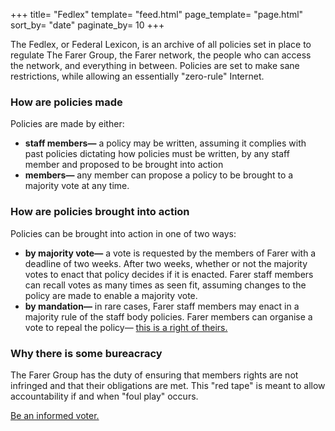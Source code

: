 +++
title= "Fedlex"
template= "feed.html"
page_template= "page.html"
sort_by= "date"
paginate_by= 10
+++

The Fedlex, or Federal Lexicon, is an archive of all policies set in place to regulate The Farer Group, the Farer network, the people who can access the network, and everything in between. Policies are set to make sane restrictions, while allowing an essentially "zero-rule" Internet.

### How are policies made
Policies are made by either:
  - **staff members—** a policy may be written, assuming it complies with past policies dictating how policies must be written, by any staff member and proposed to be brought into action
  - **members—** any member can propose a policy to be brought to a majority vote at any time.

### How are policies brought into action
Policies can be brought into action in one of two ways:
  - **by majority vote—** a vote is requested by the members of Farer with a deadline of two weeks. After two weeks, whether or not the majority votes to enact that policy decides if it is enacted. Farer staff members can recall votes as many times as seen fit, assuming changes to the policy are made to enable a majority vote.
  - **by mandation—** in rare cases, Farer staff members may enact in a majority rule of the staff body policies. Farer members can organise a vote to repeal the policy— [this is a right of theirs.](/fedlex/2022-001)

### Why there is some bureacracy
The Farer Group has the duty of ensuring that members rights are not infringed and that their obligations are met. This "red tape" is meant to allow accountability if and when "foul play" occurs.

<a href="/voting" class="btn">Be an informed voter.</a>
